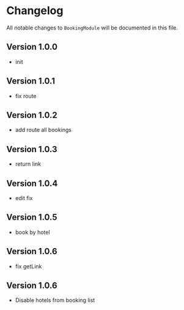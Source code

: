 # Changelog

All notable changes to `BookingModule` will be documented in this file.

## Version 1.0.0
- init

## Version 1.0.1
- fix route

## Version 1.0.2
- add route all bookings

## Version 1.0.3
- return link

## Version 1.0.4
- edit fix

## Version 1.0.5
- book by hotel

## Version 1.0.6
- fix getLink

## Version 1.0.6
- Disable hotels from booking list